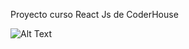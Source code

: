Proyecto curso React Js de CoderHouse

![Alt Text](https://media.giphy.com/media/XXXjiz6qgj7lExyeNS/giphy.gif)